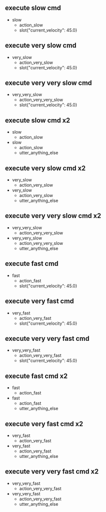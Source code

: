 ## execute slow cmd
* slow
    - action_slow
    - slot{"current_velocity": 45.0}
 
## execute very slow cmd
* very_slow
    - action_very_slow
    - slot{"current_velocity": 45.0}

## execute very very slow cmd
* very_very_slow
    - action_very_very_slow
    - slot{"current_velocity": 45.0}

## execute slow cmd x2
* slow
    - action_slow
* slow
    - action_slow
    - utter_anything_else
 
## execute very slow cmd x2
* very_slow
    - action_very_slow
 * very_slow
    - action_very_slow
    - utter_anything_else

## execute very very slow cmd x2
* very_very_slow
    - action_very_very_slow
* very_very_slow
    - action_very_very_slow
    - utter_anything_else

## execute fast cmd
* fast
    - action_fast
    - slot{"current_velocity": 45.0}
 
## execute very fast cmd
* very_fast
    - action_very_fast
    - slot{"current_velocity": 45.0}

## execute very very fast cmd
* very_very_fast
    - action_very_very_fast
    - slot{"current_velocity": 45.0}

## execute fast cmd x2
* fast
    - action_fast
* fast
    - action_fast
    - utter_anything_else
 
## execute very fast cmd x2
* very_fast
    - action_very_fast
 * very_fast
    - action_very_fast
    - utter_anything_else

## execute very very fast cmd x2
* very_very_fast
    - action_very_very_fast
* very_very_fast
    - action_very_very_fast
    - utter_anything_else
